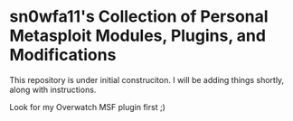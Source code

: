 # sn0wfa11's Collection of Personal Metasploit Modules, Plugins, and Modifications

This repository is under initial construciton. I will be adding things shortly, along with instructions.

Look for my Overwatch MSF plugin first ;)
